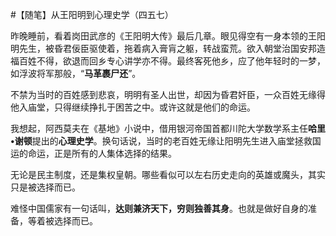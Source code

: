 #【随笔】从王阳明到心理史学（四五七）

昨晚睡前，看着岗田武彦的《王阳明大传》最后几章。眼见得空有一身本领的王阳明先生，被昏君佞臣驱使着，拖着病入膏肓之躯，转战蛮荒。欲入朝堂治国安邦造福百姓不得，欲退而回乡专心讲学亦不得。最终客死他乡，应了他年轻时的一梦，如浮波将军那般，“**马革裹尸还**”。

不禁为当时的百姓感到悲哀，明明有圣人出世，却因为昏君奸臣，一众百姓无缘得他入庙堂，只得继续挣扎于困苦之中。或许这就是他们的命运。

我想起，阿西莫夫在《基地》小说中，借用银河帝国首都川陀大学数学系主任**哈里•谢顿**提出的**心理史学**。换句话说，当时的老百姓无缘让阳明先生进入庙堂拯救国运的命运，正是所有的人集体选择的结果。

无论是民主制度，还是集权皇朝。哪些看似可以左右历史走向的英雄或魔头，其实只是被选择而已。

难怪中国儒家有一句话叫，**达则兼济天下，穷则独善其身**。也就是做好自身的准备，等着被选择而已。